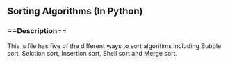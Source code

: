 ## Sorting Algorithms (In Python)

### ==Description==</h3>
This is file has five of the different ways to sort algoritims including Bubble sort, Selction sort, Insertion sort, Shell sort and Merge sort.
